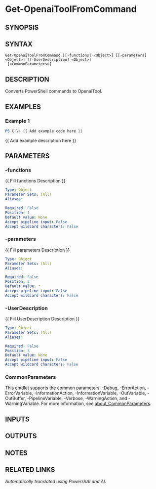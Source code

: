 ﻿---
external help file: powershai-help.xml
Module Name: powershai
online version:
schema: 2.0.0
---

# Get-OpenaiToolFromCommand

## SYNOPSIS

## SYNTAX

```
Get-OpenaiToolFromCommand [[-functions] <Object>] [[-parameters] <Object>] [[-UserDescription] <Object>]
 [<CommonParameters>]
```

## DESCRIPTION
Converts PowerShell commands to OpenaiTool.

## EXAMPLES

### Example 1
```powershell
PS C:\> {{ Add example code here }}
```

{{ Add example description here }}

## PARAMETERS

### -functions
{{ Fill functions Description }}

```yaml
Type: Object
Parameter Sets: (All)
Aliases:

Required: False
Position: 1
Default value: None
Accept pipeline input: False
Accept wildcard characters: False
```

### -parameters
{{ Fill parameters Description }}

```yaml
Type: Object
Parameter Sets: (All)
Aliases:

Required: False
Position: 2
Default value: *
Accept pipeline input: False
Accept wildcard characters: False
```

### -UserDescription
{{ Fill UserDescription Description }}

```yaml
Type: Object
Parameter Sets: (All)
Aliases:

Required: False
Position: 3
Default value: None
Accept pipeline input: False
Accept wildcard characters: False
```

### CommonParameters
This cmdlet supports the common parameters: -Debug, -ErrorAction, -ErrorVariable, -InformationAction, -InformationVariable, -OutVariable, -OutBuffer, -PipelineVariable, -Verbose, -WarningAction, and -WarningVariable. For more information, see [about_CommonParameters](http://go.microsoft.com/fwlink/?LinkID=113216).

## INPUTS

## OUTPUTS

## NOTES

## RELATED LINKS



_Automatically translated using PowershAI and AI._
